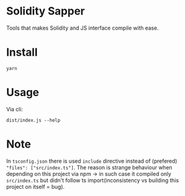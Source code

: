 # Solidity Sapper
Tools that makes Solidity and JS interface compile with ease.

# Install
```
yarn
```

# Usage
Via cli:
```
dist/index.js --help
```


# Note
In `tsconfig.json` there is used `include` directive instead of (prefered) `"files": ["src/index.ts"]`.
The reason is strange behaviour when depending on this project via npm -> in such case it compiled
only `src/index.ts` but didn't follow ts import(inconsistency vs building this project on itself = bug).
